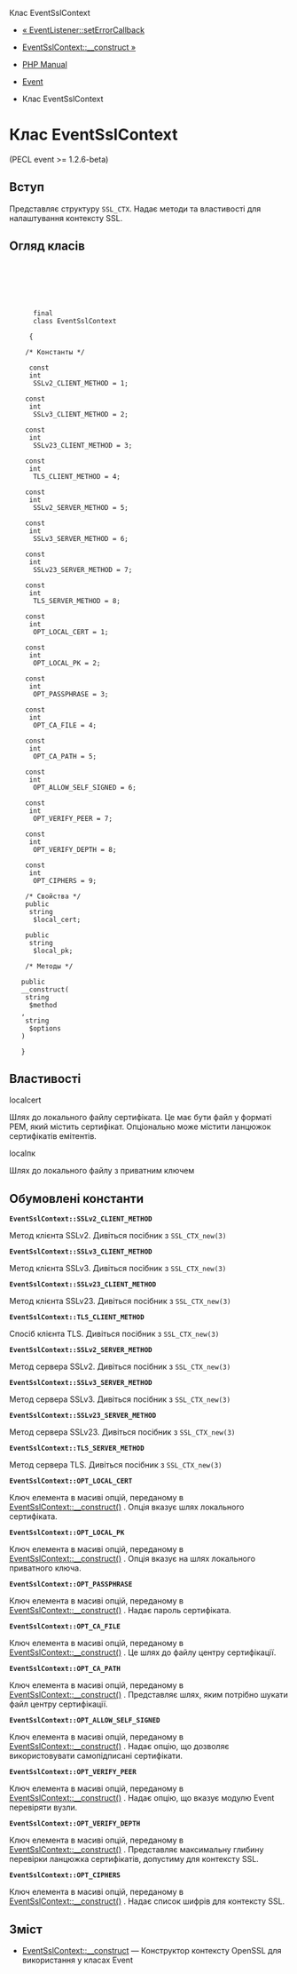 Клас EventSslContext

-   [« EventListener::setErrorCallback](eventlistener.seterrorcallback.html)
    
-   [EventSslContext::\_\_construct »](eventsslcontext.construct.html)
    
-   [PHP Manual](index.html)
    
-   [Event](book.event.html)
    
-   Клас EventSslContext
    

# Клас EventSslContext

(PECL event >= 1.2.6-beta)

## Вступ

Представляє структуру `SSL_CTX`. Надає методи та властивості для налаштування контексту SSL.

## Огляд класів

```classsynopsis

     
    
    
    
     
      final
      class EventSslContext
     
     {
    
    /* Константы */
    
     const
     int
      SSLv2_CLIENT_METHOD = 1;

    const
     int
      SSLv3_CLIENT_METHOD = 2;

    const
     int
      SSLv23_CLIENT_METHOD = 3;

    const
     int
      TLS_CLIENT_METHOD = 4;

    const
     int
      SSLv2_SERVER_METHOD = 5;

    const
     int
      SSLv3_SERVER_METHOD = 6;

    const
     int
      SSLv23_SERVER_METHOD = 7;

    const
     int
      TLS_SERVER_METHOD = 8;

    const
     int
      OPT_LOCAL_CERT = 1;

    const
     int
      OPT_LOCAL_PK = 2;

    const
     int
      OPT_PASSPHRASE = 3;

    const
     int
      OPT_CA_FILE = 4;

    const
     int
      OPT_CA_PATH = 5;

    const
     int
      OPT_ALLOW_SELF_SIGNED = 6;

    const
     int
      OPT_VERIFY_PEER = 7;

    const
     int
      OPT_VERIFY_DEPTH = 8;

    const
     int
      OPT_CIPHERS = 9;

    /* Свойства */
    public
     string
      $local_cert;

    public
     string
      $local_pk;

    /* Методы */
    
   public
   __construct(
    string
     $method
   , 
    string
     $options
   )

   }
```

## Властивості

localcert

Шлях до локального файлу сертифіката. Це має бути файл у форматі PEM, який містить сертифікат. Опціонально може містити ланцюжок сертифікатів емітентів.

localпк

Шлях до локального файлу з приватним ключем

## Обумовлені константи

**`EventSslContext::SSLv2_CLIENT_METHOD`**

Метод клієнта SSLv2. Дивіться посібник з `SSL_CTX_new(3)`

**`EventSslContext::SSLv3_CLIENT_METHOD`**

Метод клієнта SSLv3. Дивіться посібник з `SSL_CTX_new(3)`

**`EventSslContext::SSLv23_CLIENT_METHOD`**

Метод клієнта SSLv23. Дивіться посібник з `SSL_CTX_new(3)`

**`EventSslContext::TLS_CLIENT_METHOD`**

Спосіб клієнта TLS. Дивіться посібник з `SSL_CTX_new(3)`

**`EventSslContext::SSLv2_SERVER_METHOD`**

Метод сервера SSLv2. Дивіться посібник з `SSL_CTX_new(3)`

**`EventSslContext::SSLv3_SERVER_METHOD`**

Метод сервера SSLv3. Дивіться посібник з `SSL_CTX_new(3)`

**`EventSslContext::SSLv23_SERVER_METHOD`**

Метод сервера SSLv23. Дивіться посібник з `SSL_CTX_new(3)`

**`EventSslContext::TLS_SERVER_METHOD`**

Метод сервера TLS. Дивіться посібник з `SSL_CTX_new(3)`

**`EventSslContext::OPT_LOCAL_CERT`**

Ключ елемента в масиві опцій, переданому в [EventSslContext::\_\_construct()](eventsslcontext.construct.html) . Опція вказує шлях локального сертифіката.

**`EventSslContext::OPT_LOCAL_PK`**

Ключ елемента в масиві опцій, переданому в [EventSslContext::\_\_construct()](eventsslcontext.construct.html) . Опція вказує на шлях локального приватного ключа.

**`EventSslContext::OPT_PASSPHRASE`**

Ключ елемента в масиві опцій, переданому в [EventSslContext::\_\_construct()](eventsslcontext.construct.html) . Надає пароль сертифіката.

**`EventSslContext::OPT_CA_FILE`**

Ключ елемента в масиві опцій, переданому в [EventSslContext::\_\_construct()](eventsslcontext.construct.html) . Це шлях до файлу центру сертифікації.

**`EventSslContext::OPT_CA_PATH`**

Ключ елемента в масиві опцій, переданому в [EventSslContext::\_\_construct()](eventsslcontext.construct.html) . Представляє шлях, яким потрібно шукати файл центру сертифікації.

**`EventSslContext::OPT_ALLOW_SELF_SIGNED`**

Ключ елемента в масиві опцій, переданому в [EventSslContext::\_\_construct()](eventsslcontext.construct.html) . Надає опцію, що дозволяє використовувати самопідписані сертифікати.

**`EventSslContext::OPT_VERIFY_PEER`**

Ключ елемента в масиві опцій, переданому в [EventSslContext::\_\_construct()](eventsslcontext.construct.html) . Надає опцію, що вказує модулю Event перевіряти вузли.

**`EventSslContext::OPT_VERIFY_DEPTH`**

Ключ елемента в масиві опцій, переданому в [EventSslContext::\_\_construct()](eventsslcontext.construct.html) . Представляє максимальну глибину перевірки ланцюжка сертифікатів, допустиму для контексту SSL.

**`EventSslContext::OPT_CIPHERS`**

Ключ елемента в масиві опцій, переданому в [EventSslContext::\_\_construct()](eventsslcontext.construct.html) . Надає список шифрів для контексту SSL.

## Зміст

-   [EventSslContext::\_\_construct](eventsslcontext.construct.html) — Конструктор контексту OpenSSL для використання у класах Event